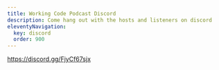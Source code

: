 ```yaml
---
title: Working Code Podcast Discord
description: Come hang out with the hosts and listeners on discord
eleventyNavigation:
  key: discord
  order: 900
---
```


https://discord.gg/FjyCf67sjx
